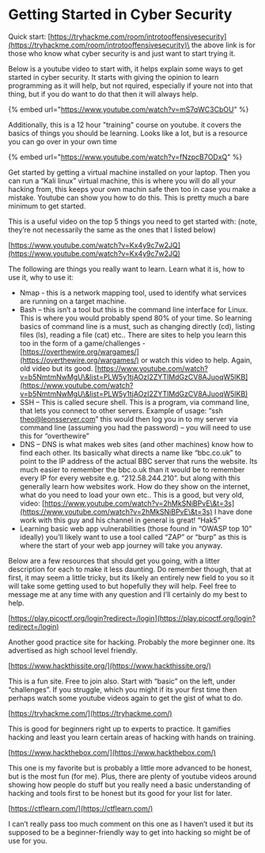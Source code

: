 # Getting Started in Cyber Security



Quick start: [https://tryhackme.com/room/introtooffensivesecurity](https://tryhackme.com/room/introtooffensivesecurity)\
the above link is for those who know what cyber security is and just want to start trying it.&#x20;



Below is a youtube video to start with, it helps explain some ways to get started in cyber security. It starts with giving the opinion to learn programming as it will help, but not rquired, especially if youre not into that thing, but if you do want to do that then it will always help.

{% embed url="https://www.youtube.com/watch?v=mS7qWC3CbOU" %}

Additionally, this is a 12 hour "training" course on youtube. it covers the basics of things you should be learning. Looks like a lot, but is a resource you can go over in your own time

{% embed url="https://www.youtube.com/watch?v=fNzpcB7ODxQ" %}

Get started by getting a virtual machine installed on your laptop. Then you can run a “Kali linux” virtual machine, this is where you will do all your hacking from, this keeps your own machin safe then too in case you make a mistake. Youtube can show you how to do this. This is pretty much a bare minimum to get started.

&#x20;

This is a useful video on the top 5 things you need to get started with: (note, they’re not necessarily the same as the ones that I listed below)

[https://www.youtube.com/watch?v=Kx4y9c7w2JQ](https://www.youtube.com/watch?v=Kx4y9c7w2JQ)



The following are things you really want to learn. Learn what it is, how to use it, why to use it:

* Nmap  - this is a network mapping tool, used to identify what services are running on a target machine.
* Bash – this isn’t a tool but this is the command line interface for Linux. This is where you would probably spend 80% of your time. So learning basics of command line is a must, such as changing directly (cd), listing files (ls), reading a file (cat) etc.. There are sites to help you learn this too in the form of a game/challenges -  [https://overthewire.org/wargames/](https://overthewire.org/wargames/)  or watch this video to help. Again, old video but its good. [https://www.youtube.com/watch?v=b5NmtmNwMgU\&list=PLW5y1tjAOzI2ZYTlMdGzCV8AJuoqW5lKB](https://www.youtube.com/watch?v=b5NmtmNwMgU\&list=PLW5y1tjAOzI2ZYTlMdGzCV8AJuoqW5lKB)
* SSH – This is called secure shell. This is a program, via command line, that lets you connect to other servers. Example of usage: “ssh  [theo@leonsserver.com](mailto:theo@leonsserver.com)” this would then log you in to my server via command line (assuming you had the password) – you will need to use this for “overthewire”
* DNS – DNS is what makes web sites (and other machines) know how to find each other. Its basically what directs a name like “bbc.co.uk” to point to the IP address of the actual BBC server that runs the website. Its much easier to remember the bbc.o.uk  than it would be to remember every IP for every website e.g. “212.58.244.210”. but along with this generally learn how websites work. How do they show on the internet, what do you need to load your own etc.. This is a good, but very old,  video: [https://www.youtube.com/watch?v=2hMkSNiBPvE\&t=3s](https://www.youtube.com/watch?v=2hMkSNiBPvE\&t=3s)    I have done work with this guy and his channel in general is great! “Hak5”
* Learning basic web app vulnerabilities (those found in “OWASP top 10” ideally) you’ll likely want to use a tool called “ZAP” or “burp” as this is where the start of your web app journey will take you anyway.

&#x20;

Below are a few resources that should get you going, with a litter description for each to make it less daunting. Do remember though, that at first, it may seem a little tricky, but its likely an entirely new field to you so it will take some getting used to but hopefully they will help. Feel free to message me at any time with any question and I’ll certainly do my best to help.

[https://play.picoctf.org/login?redirect=/login](https://play.picoctf.org/login?redirect=/login)

Another good practice site for hacking. Probably the more beginner one. Its advertised as high school level friendly.

[https://www.hackthissite.org/](https://www.hackthissite.org/)

This is a fun site. Free to join also. Start with “basic” on the left, under “challenges”. If you struggle, which you might if its your first time then perhaps watch some youtube videos again to get the gist of what to do.

[https://tryhackme.com/](https://tryhackme.com/)

This is good for beginners right up to experts to practice. It gamifies hacking and least you learn certain areas of hacking with hands on training.

[https://www.hackthebox.com/](https://www.hackthebox.com/)

This one is my favorite but is probably a little more advanced to be honest, but is the most fun (for me). Plus, there are plenty of youtube videos around showing how people do stuff but you really need a basic understanding of hacking and tools first to be honest but its good for your list for later.

[https://ctflearn.com/](https://ctflearn.com/)

I can’t really pass too much comment on this one as I haven’t used it but its supposed to be a beginner-friendly way to get into hacking so might be of use for you.
